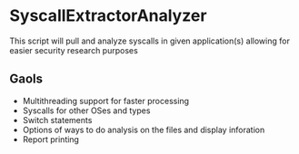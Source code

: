 # SyscallExtractorAnalyzer
This script will pull and analyze syscalls in given application(s) allowing for easier security research purposes

## Gaols
- Multithreading support for faster processing
- Syscalls for other OSes and types
- Switch statements
- Options of ways to do analysis on the files and display inforation
- Report printing
